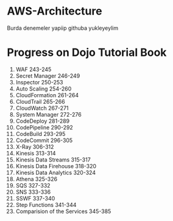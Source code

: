 # AWS-Architecture

Burda denemeler yapiip githuba yukleyeylim

# Progress on Dojo Tutorial Book

1. WAF                  243-245
2. Secret Manager       246-249
3. Inspector            250-253
4. Auto Scaling         254-260
5. CloudFormation       261-264
6. CloudTrail           265-266
7. CloudWatch           267-271
8. System Manager       272-276
9. CodeDeploy           281-289
10. CodePipeline        290-292
11. CodeBuild           293-295
12. CodeCommit          296-305
13. X-Ray               306-312
14. Kinesis             313-314
15. Kinesis Data Streams    315-317
16. Kinesis Data Firehouse  318-320
17. Kinesis Data Analytics  320-324
18. Athena              325-326
19. SQS                 327-332
20. SNS                 333-336
21. SSWF                337-340
22. Step Functions      341-344
23. Comparision of the Services     345-385